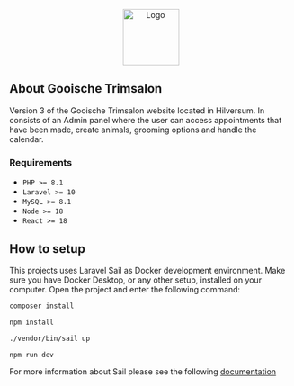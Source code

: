 <p align="center"><a href="https://gooischetrimsalon.nl" target="_blank"><img src="https://gooischetrimsalon.nl/images/gooische-logo.png" width="100" alt="Logo"></a></p>

## About Gooische Trimsalon

Version 3 of the Gooische Trimsalon website located in Hilversum. In consists of an Admin panel where the user can access appointments that have been made, create animals, grooming options and handle the calendar.

### Requirements

- `PHP >= 8.1`
- `Laravel >= 10`
- `MySQL >= 8.1`
- `Node >= 18`
- `React >= 18`

## How to setup

This projects uses Laravel Sail as Docker development environment. Make sure you have Docker Desktop, or any other setup, installed on your computer.
Open the project and enter the following command:

```zsh
composer install

npm install

./vendor/bin/sail up

npm run dev
```

For more information about Sail please see the following [documentation](https://laravel.com/docs/11.x/sail)
